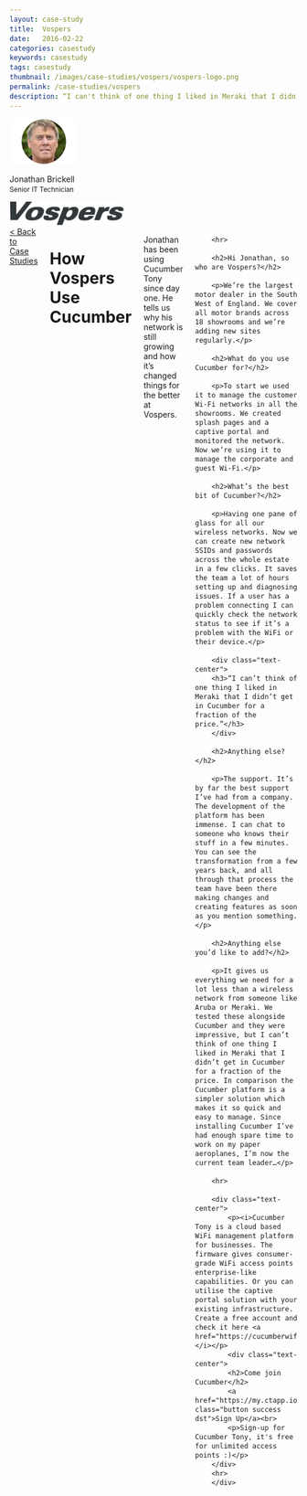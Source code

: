 ```yaml
---
layout: case-study
title:  Vospers
date:   2016-02-22
categories: casestudy
keywords: casestudy
tags: casestudy
thumbnail: /images/case-studies/vospers/vospers-logo.png
permalink: /case-studies/vospers
description: “I can't think of one thing I liked in Meraki that I didn't get in Cucumber for a fraction of the price.”
---
```


<div class="row">
  <div class="small-3 columns">
		<div class="text-center">
			<img class="cs-portrait text-center" src="/images/case-studies/vospers/vospers-jonathan.png" width="120px">
			<p>Jonathan Brickell <br> <small>Senior IT Technician</small></p>
			<img src="/images/case-studies/vospers/vospers-logo.png" width="200px">
		</div>
  </div>
  <div class="small-9 columns">
  	<a href="/case-studies/">< Back to Case Studies</a>
  	<h1>How Vospers Use Cucumber</h1>
		<p>Jonathan has been using Cucumber Tony since day one. He tells us why his network is still growing and how it’s changed things for the better at Vospers.</p>
		
		<hr>

		<h2>Hi Jonathan, so who are Vospers?</h2>

		<p>We’re the largest motor dealer in the South West of England. We cover all motor brands across 18 showrooms and we’re adding new sites regularly.</p>

		<h2>What do you use Cucumber for?</h2>

		<p>To start we used it to manage the customer Wi-Fi networks in all the showrooms. We created splash pages and a captive portal and monitored the network. Now we’re using it to manage the corporate and guest Wi-Fi.</p>

		<h2>What’s the best bit of Cucumber?</h2>

		<p>Having one pane of glass for all our wireless networks. Now we can create new network SSIDs and passwords across the whole estate in a few clicks. It saves the team a lot of hours setting up and diagnosing issues. If a user has a problem connecting I can quickly check the network status to see if it’s a problem with the WiFi or their device.</p>

		<div class="text-center">
		<h3>“I can’t think of one thing I liked in Meraki that I didn’t get in Cucumber for a fraction of the price.”</h3>
		</div>

		<h2>Anything else?</h2>

		<p>The support. It’s by far the best support I’ve had from a company. The development of the platform has been immense. I can chat to someone who knows their stuff in a few minutes. You can see the transformation from a few years back, and all through that process the team have been there making changes and creating features as soon as you mention something.</p>

		<h2>Anything else you’d like to add?</h2>

		<p>It gives us everything we need for a lot less than a wireless network from someone like Aruba or Meraki. We tested these alongside Cucumber and they were impressive, but I can’t think of one thing I liked in Meraki that I didn’t get in Cucumber for a fraction of the price. In comparison the Cucumber platform is a simpler solution which makes it so quick and easy to manage. Since installing Cucumber I’ve had enough spare time to work on my paper aeroplanes, I’m now the current team leader…</p>

		<hr>
		
		<div class="text-center">
			<p><i>Cucumber Tony is a cloud based WiFi management platform for businesses. The firmware gives consumer-grade WiFi access points enterprise-like capabilities. Or you can utilise the captive portal solution with your existing infrastructure. Create a free account and check it here <a href="https://cucumberwifi.io">cucumberwifi.io</a></i></p>
			<div class="text-center">
			<h2>Come join Cucumber</h2>
			<a href="https://my.ctapp.io/#/create" class="button success dst">Sign Up</a><br>
			<p>Sign-up for Cucumber Tony, it's free for unlimited access points :)</p>
		</div>
		<hr>
		</div>
  </div>
</div>
